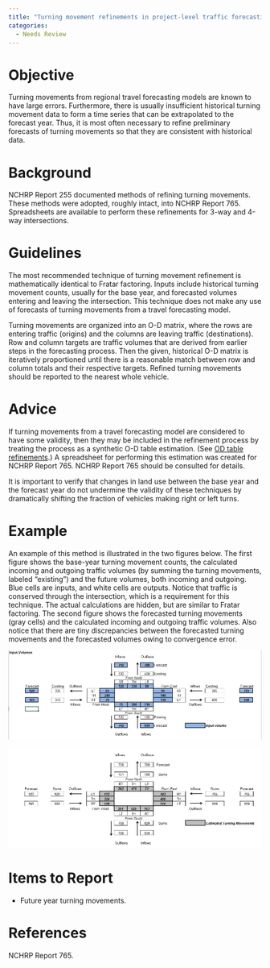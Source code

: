 ```yaml
---
title: "Turning movement refinements in project-level traffic forecasting"
categories:
  - Needs Review
---
```


Objective
=========

Turning movements from regional travel forecasting models are known to have large errors. Furthermore, there is usually insufficient historical turning movement data to form a time series that can be extrapolated to the forecast year. Thus, it is most often necessary to refine preliminary forecasts of turning movements so that they are consistent with historical data.

Background
==========

NCHRP Report 255 documented methods of refining turning movements. These methods were adopted, roughly intact, into NCHRP Report 765. Spreadsheets are available to perform these refinements for 3-way and 4-way intersections.

Guidelines
==========

The most recommended technique of turning movement refinement is mathematically identical to Fratar factoring. Inputs include historical turning movement counts, usually for the base year, and forecasted volumes entering and leaving the intersection. This technique does not make any use of forecasts of turning movements from a travel forecasting model.

Turning movements are organized into an O-D matrix, where the rows are entering traffic (origins) and the columns are leaving traffic (destinations). Row and column targets are traffic volumes that are derived from earlier steps in the forecasting process. Then the given, historical O-D matrix is iteratively proportioned until there is a reasonable match between row and column totals and their respective targets.
Refined turning movements should be reported to the nearest whole vehicle.

Advice
======

If turning movements from a travel forecasting model are considered to have some validity, then they may be included in the refinement process by treating the process as a synthetic O-D table estimation. (See [OD table refinements](OD_table_refinements_in_project_level_traffic_forecasting).) A spreadsheet for performing this estimation was created for NCHRP Report 765. NCHRP Report 765 should be consulted for details.

It is important to verify that changes in land use between the base year and the forecast year do not undermine the validity of these techniques by dramatically shifting the fraction of vehicles making right or left turns.

Example
=======

An example of this method is illustrated in the two figures below. The first figure shows the base-year turning movement counts, the calculated incoming and outgoing traffic volumes (by summing the turning movements, labeled “existing”) and the future volumes, both incoming and outgoing. Blue cells are inputs, and white cells are outputs. Notice that traffic is conserved through the intersection, which is a requirement for this technique. The actual calculations are hidden, but are similar to Fratar factoring. The second figure shows the forecasted turning movements (gray cells) and the calculated incoming and outgoing traffic volumes. Also notice that there are tiny discrepancies between the forecasted turning movements and the forecasted volumes owing to convergence error.

![](TurningMovementRefinement1.jpg "TurningMovementRefinement1.jpg")

![](TurningMovementRefinement2.jpg "TurningMovementRefinement2.jpg")

Items to Report
===============

-   Future year turning movements.

References
==========

NCHRP Report 765.

